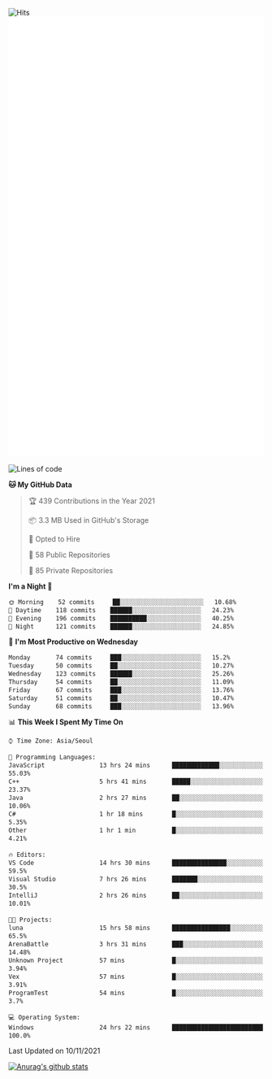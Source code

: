 ![Hits](https://hits.seeyoufarm.com/api/count/incr/badge.svg?url=https%3A%2F%2Fgithub.com%2Fkokose1234&count_bg=%2379C83D&title_bg=%23555555&icon=apple.svg&icon_color=%23E7E7E7&title=hits&edge_flat=false)
<br/>
![Metrics](https://github.com/kokose1234/kokose1234/blob/main/github-metrics.svg)

<!--START_SECTION:waka-->
![Lines of code](https://img.shields.io/badge/From%20Hello%20World%20I%27ve%20Written-11.7%20million%20lines%20of%20code-blue)

**🐱 My GitHub Data** 

> 🏆 439 Contributions in the Year 2021
 > 
> 📦 3.3 MB Used in GitHub's Storage 
 > 
> 💼 Opted to Hire
 > 
> 📜 58 Public Repositories 
 > 
> 🔑 85 Private Repositories  
 > 
**I'm a Night 🦉** 

```text
🌞 Morning    52 commits     ██░░░░░░░░░░░░░░░░░░░░░░░   10.68% 
🌆 Daytime    118 commits    ██████░░░░░░░░░░░░░░░░░░░   24.23% 
🌃 Evening    196 commits    ██████████░░░░░░░░░░░░░░░   40.25% 
🌙 Night      121 commits    ██████░░░░░░░░░░░░░░░░░░░   24.85%

```
📅 **I'm Most Productive on Wednesday** 

```text
Monday       74 commits     ███░░░░░░░░░░░░░░░░░░░░░░   15.2% 
Tuesday      50 commits     ██░░░░░░░░░░░░░░░░░░░░░░░   10.27% 
Wednesday    123 commits    ██████░░░░░░░░░░░░░░░░░░░   25.26% 
Thursday     54 commits     ██░░░░░░░░░░░░░░░░░░░░░░░   11.09% 
Friday       67 commits     ███░░░░░░░░░░░░░░░░░░░░░░   13.76% 
Saturday     51 commits     ██░░░░░░░░░░░░░░░░░░░░░░░   10.47% 
Sunday       68 commits     ███░░░░░░░░░░░░░░░░░░░░░░   13.96%

```


📊 **This Week I Spent My Time On** 

```text
⌚︎ Time Zone: Asia/Seoul

💬 Programming Languages: 
JavaScript               13 hrs 24 mins      █████████████░░░░░░░░░░░░   55.03% 
C++                      5 hrs 41 mins       █████░░░░░░░░░░░░░░░░░░░░   23.37% 
Java                     2 hrs 27 mins       ██░░░░░░░░░░░░░░░░░░░░░░░   10.06% 
C#                       1 hr 18 mins        █░░░░░░░░░░░░░░░░░░░░░░░░   5.35% 
Other                    1 hr 1 min          █░░░░░░░░░░░░░░░░░░░░░░░░   4.21%

🔥 Editors: 
VS Code                  14 hrs 30 mins      ███████████████░░░░░░░░░░   59.5% 
Visual Studio            7 hrs 26 mins       ███████░░░░░░░░░░░░░░░░░░   30.5% 
IntelliJ                 2 hrs 26 mins       ██░░░░░░░░░░░░░░░░░░░░░░░   10.01%

🐱‍💻 Projects: 
luna                     15 hrs 58 mins      ████████████████░░░░░░░░░   65.5% 
ArenaBattle              3 hrs 31 mins       ███░░░░░░░░░░░░░░░░░░░░░░   14.48% 
Unknown Project          57 mins             █░░░░░░░░░░░░░░░░░░░░░░░░   3.94% 
Vex                      57 mins             █░░░░░░░░░░░░░░░░░░░░░░░░   3.91% 
ProgramTest              54 mins             █░░░░░░░░░░░░░░░░░░░░░░░░   3.7%

💻 Operating System: 
Windows                  24 hrs 22 mins      █████████████████████████   100.0%

```


 Last Updated on 10/11/2021
<!--END_SECTION:waka-->

[![Anurag's github stats](https://github-readme-stats.vercel.app/api?username=kokose1234&theme=dracula)](https://github.com/anuraghazra/github-readme-stats)



	

